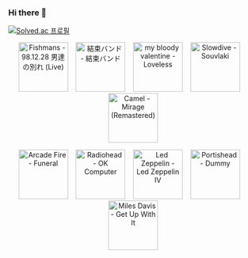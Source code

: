 ### Hi there 👋
[![Solved.ac
프로필](http://mazassumnida.wtf/api/v2/generate_badge?boj=terra2007)](https://solved.ac/terra2007)

<!-- STATSFM START -->

<p align="center"><a href="https://open.spotify.com/album/5K4YFkTizFoMOyN5Khfp7G" target="_blank" rel="noopener noreferrer" title="#1 Fishmans - 98.12.28 男達の別れ (Live) (16h 27m)"><img src="https://i.scdn.co/image/ab67616d0000b273b8b2f65e2dfa733439974801" alt="Fishmans - 98.12.28 男達の別れ (Live)" width="100" height="100"></a>    <a href="https://open.spotify.com/album/5ZGzGGNAB6U7QlKpdaMu0d" target="_blank" rel="noopener noreferrer" title="#2 結束バンド - 結束バンド (9h 9m)"><img src="https://i.scdn.co/image/ab67616d0000b27309ca036917527fa198ead7b1" alt="結束バンド - 結束バンド" width="100" height="100"></a>    <a href="https://open.spotify.com/album/3GH4IiI6jQAIvnHVdb5FB6" target="_blank" rel="noopener noreferrer" title="#3 my bloody valentine - Loveless (6h 49m)"><img src="https://is1-ssl.mzstatic.com/image/thumb/Music116/v4/d8/9c/a2/d89ca2ad-3191-d877-4c2f-13fb3e619a7b/887830015998.png/768x768bb.jpg" alt="my bloody valentine - Loveless" width="100" height="100"></a>    <a href="https://open.spotify.com/album/4i21O3uVh5palcfFhCjlT7" target="_blank" rel="noopener noreferrer" title="#4 Slowdive - Souvlaki (3h 17m)"><img src="https://is1-ssl.mzstatic.com/image/thumb/Music125/v4/c2/a0/a4/c2a0a495-ec33-27f1-c6db-0dff1c3ba15d/dj.pzrqoswp.jpg/768x768bb.jpg" alt="Slowdive - Souvlaki" width="100" height="100"></a>    <a href="#" target="_blank" rel="noopener noreferrer" title="#5 Camel - Mirage (Remastered) (3h 17m)"><img src="https://is1-ssl.mzstatic.com/image/thumb/Music118/v4/36/c0/15/36c015db-fa1b-c65c-67dc-302040ee3874/00042288292920.rgb.jpg/768x768bb.jpg" alt="Camel - Mirage (Remastered)" width="100" height="100"></a></p>
<p align="center"><a href="https://open.spotify.com/album/0Lu28wC62eXM4kr8DfUIKc" target="_blank" rel="noopener noreferrer" title="#6 Arcade Fire - Funeral (3h 8m)"><img src="https://is1-ssl.mzstatic.com/image/thumb/Music125/v4/2b/09/6e/2b096e8c-ae65-fc42-a4b1-19abb4100433/886446576442.jpg/768x768bb.jpg" alt="Arcade Fire - Funeral" width="100" height="100"></a>    <a href="https://open.spotify.com/album/2fGCAYUMssLKiUAoNdxGLx" target="_blank" rel="noopener noreferrer" title="#7 Radiohead - OK Computer (2h 41m)"><img src="https://is1-ssl.mzstatic.com/image/thumb/Music116/v4/07/60/ba/0760ba0f-148c-b18f-d0ff-169ee96f3af5/634904078164.png/768x768bb.jpg" alt="Radiohead - OK Computer" width="100" height="100"></a>    <a href="https://open.spotify.com/album/1Ugdi2OTxKopVVqsprp5pb" target="_blank" rel="noopener noreferrer" title="#8 Led Zeppelin - Led Zeppelin IV (2h 16m)"><img src="https://i.scdn.co/image/ab67616d0000b273cd25ce73e3eddeedb995fcee" alt="Led Zeppelin - Led Zeppelin IV" width="100" height="100"></a>    <a href="https://open.spotify.com/album/3539EbNgIdEDGBKkUf4wno" target="_blank" rel="noopener noreferrer" title="#9 Portishead - Dummy (2h 4m)"><img src="https://is1-ssl.mzstatic.com/image/thumb/Music115/v4/c1/71/93/c1719342-df7d-e9c5-c87c-53dae5afb289/00042282855329.rgb.jpg/768x768bb.jpg" alt="Portishead - Dummy" width="100" height="100"></a>    <a href="https://open.spotify.com/album/0CFS3jvFwutIt5ewGIa7Sq" target="_blank" rel="noopener noreferrer" title="#10 Miles Davis - Get Up With It (2h 3m)"><img src="https://is1-ssl.mzstatic.com/image/thumb/Music/87/60/cf/mzi.vfmzbzof.jpg/768x768bb.jpg" alt="Miles Davis - Get Up With It" width="100" height="100"></a></p>
<!-- STATSFM END -->
